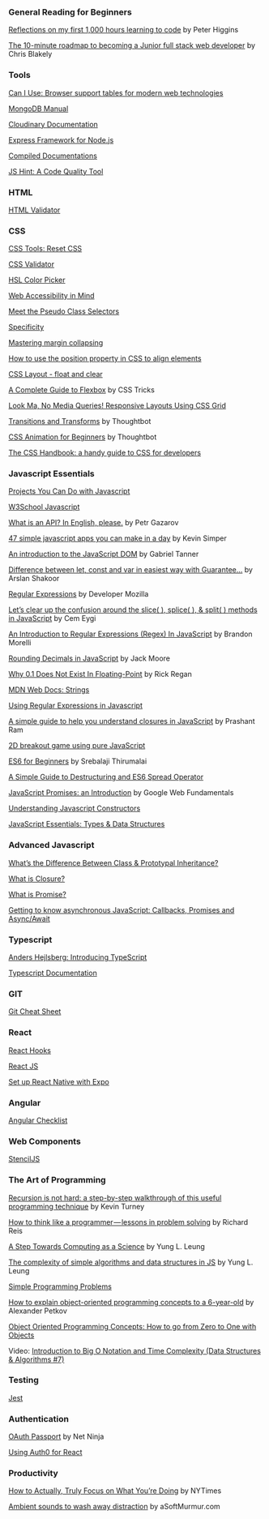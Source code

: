 ### General Reading for Beginners
<a href="https://medium.freecodecamp.org/reflections-on-my-first-1-000-hours-learning-to-code-17cd32e72f11">Reflections on my first 1,000 hours learning to code</a> by Peter Higgins

<a href="https://medium.freecodecamp.org/the-10-minute-roadmap-to-becoming-a-junior-full-stack-web-developer-1131d4ffc48">The 10-minute roadmap to becoming a Junior full stack web developer</a> by Chris Blakely

### Tools
<a href="https://caniuse.com/">Can I Use: Browser support tables for modern web technologies</a>

<a href="https://docs.mongodb.com/manual/">MongoDB Manual</a>

<a href="https://cloudinary.com/documentation">Cloudinary Documentation</a>

<a href="https://expressjs.com/">Express Framework for Node.js</a>

<a href="https://devdocs.io/">Compiled Documentations</a>

<a href="https://jshint.com/">JS Hint: A Code Quality Tool</a>

### HTML
<a href="https://validator.w3.org/">HTML Validator</a>

### CSS
<a href="https://meyerweb.com/eric/tools/css/reset/">CSS Tools: Reset CSS</a>

<a href="https://jigsaw.w3.org/css-validator/">CSS Validator</a>

<a href="http://hslpicker.com/">HSL Color Picker</a>

<a href="https://webaim.org/">Web Accessibility in Mind</a>

<a href="https://css-tricks.com/pseudo-class-selectors/">Meet the Pseudo Class Selectors</a>

<a href="https://developer.mozilla.org/en-US/docs/Web/CSS/Specificity">Specificity</a>

<a href="https://developer.mozilla.org/en-US/docs/Web/CSS/CSS_Box_Model/Mastering_margin_collapsing">Mastering margin collapsing</a>

<a href="https://medium.freecodecamp.org/how-to-use-the-position-property-in-css-to-align-elements-d8f49c403a26">How to use the position property in CSS to align elements</a>

<a href="https://www.w3schools.com/css/css_float.asp">CSS Layout - float and clear</a>

<a href="https://css-tricks.com/snippets/css/a-guide-to-flexbox/">A Complete Guide to Flexbox</a> by CSS Tricks

<a href="https://css-tricks.com/look-ma-no-media-queries-responsive-layouts-using-css-grid/">Look Ma, No Media Queries! Responsive Layouts Using CSS Grid</a>

<a href="https://thoughtbot.com/blog/transitions-and-transforms">Transitions and Transforms</a> by Thoughtbot

<a href="https://thoughtbot.com/blog/css-animation-for-beginners">CSS Animation for Beginners</a> by Thoughtbot

<a href="https://medium.freecodecamp.org/the-css-handbook-a-handy-guide-to-css-for-developers-b56695917d11">The CSS Handbook: a handy guide to CSS for developers</a>

### Javascript Essentials
<a href="https://skillcrush.com/2018/06/18/projects-you-can-do-with-javascript/">Projects You Can Do with Javascript</a>

<a href="https://www.w3schools.com/js/default.asp">W3School Javascript</a>

<a href="https://medium.freecodecamp.org/what-is-an-api-in-english-please-b880a3214a82">What is an API? In English, please.</a> by Petr Gazarov

<a href="https://medium.com/@kevinsimper/47-simple-javascript-apps-you-can-make-in-a-day-98f5207ca2e1">47 simple javascript apps you can make in a day</a> by Kevin Simper

<a href="https://medium.freecodecamp.org/an-introduction-to-the-javascript-dom-512463dd62ec">An introduction to the JavaScript DOM</a> by Gabriel Tanner

<a href="https://codeburst.io/learn-let-var-and-const-in-easiest-way-with-guarantee-e6ecf551018a">Difference between let, const and var in easiest way with Guarantee…</a> by Arslan Shakoor

<a href="https://developer.mozilla.org/en-US/docs/Web/JavaScript/Guide/Regular_Expressions">Regular Expressions</a> by Developer Mozilla

<a href="https://medium.freecodecamp.org/lets-clear-up-the-confusion-around-the-slice-splice-split-methods-in-javascript-8ba3266c29ae">Let’s clear up the confusion around the slice( ), splice( ), & split( ) methods in JavaScript</a> by Cem Eygi

<a href="https://codeburst.io/an-introduction-to-regular-expressions-regex-in-javascript-1d3559e7ac9a">An Introduction to Regular Expressions (Regex) In JavaScript</a> by Brandon Morelli

<a href="http://www.jacklmoore.com/notes/rounding-in-javascript/">Rounding Decimals in JavaScript</a> by Jack Moore

<a href="https://www.exploringbinary.com/why-0-point-1-does-not-exist-in-floating-point/">Why 0.1 Does Not Exist In Floating-Point</a> by Rick Regan

<a href="https://developer.mozilla.org/en-US/docs/Web/JavaScript/Reference/Global_Objects/String">MDN Web Docs: Strings</a>

<a href="https://regexone.com/references/javascript">Using Regular Expressions in Javascript</a>

<a href="https://medium.freecodecamp.org/javascript-closures-simplified-d0d23fa06ba4">A simple guide to help you understand closures in JavaScript</a> by Prashant Ram

<a href="https://developer.mozilla.org/en-US/docs/Games/Tutorials/2D_Breakout_game_pure_JavaScript">2D breakout game using pure JavaScript</a>

<a href="https://codeburst.io/es6-tutorial-for-beginners-5f3c4e7960be">ES6 for Beginners</a> by Srebalaji Thirumalai

<a href="https://codeburst.io/a-simple-guide-to-destructuring-and-es6-spread-operator-e02212af5831">A Simple Guide to Destructuring and ES6 Spread Operator</a>

<a href="https://developers.google.com/web/fundamentals/primers/promises">JavaScript Promises: an Introduction</a> by Google Web Fundamentals

<a href="https://css-tricks.com/understanding-javascript-constructors/">Understanding Javascript Constructors</a>

<a href="https://codeburst.io/javascript-essentials-types-data-structures-3ac039f9877b">JavaScript Essentials: Types & Data Structures</a>

### Advanced Javascript
<a href="https://medium.com/javascript-scene/master-the-javascript-interview-what-s-the-difference-between-class-prototypal-inheritance-e4cd0a7562e9">What’s the Difference Between Class & Prototypal Inheritance?</a>

<a href="https://medium.com/javascript-scene/master-the-javascript-interview-what-is-a-closure-b2f0d2152b36">What is Closure?</a>

<a href="https://medium.com/javascript-scene/master-the-javascript-interview-what-is-a-promise-27fc71e77261">What is Promise?</a>

<a href="https://medium.com/codebuddies/getting-to-know-asynchronous-javascript-callbacks-promises-and-async-await-17e0673281ee">Getting to know asynchronous JavaScript: Callbacks, Promises and Async/Await</a>

### Typescript
<a href="https://channel9.msdn.com/posts/Anders-Hejlsberg-Introducing-TypeScript">Anders Hejlsberg: Introducing TypeScript</a>

<a href="https://www.typescriptlang.org/docs/tutorial.html">Typescript Documentation</a>

### GIT
<a href="https://github.github.com/training-kit/downloads/github-git-cheat-sheet.pdf">Git Cheat Sheet</a>

### React
<a href="https://youtu.be/-MlNBTSg_Ww">React Hooks</a>

<a href="https://reactjs.org/">React JS</a>

<a href="https://itnext.io/set-up-react-native-with-expo-1e63a82d01ac">Set up React Native with Expo</a>

### Angular
<a href="https://angular-checklist.io/projects">Angular Checklist</a>

### Web Components
<a href="https://stenciljs.com/">StencilJS</a>

### The Art of Programming
<a href="https://medium.freecodecamp.org/recursion-is-not-hard-858a48830d83">Recursion is not hard: a step-by-step walkthrough of this useful programming technique</a> by Kevin Turney

<a href="https://medium.freecodecamp.org/how-to-think-like-a-programmer-lessons-in-problem-solving-d1d8bf1de7d2">How to think like a programmer — lessons in problem solving</a> by Richard Reis

<a href="https://medium.freecodecamp.org/a-step-towards-computing-as-a-science-algorithms-data-structures-4c0e2d6ae79a">A Step Towards Computing as a Science</a> by Yung L. Leung

<a href="https://medium.freecodecamp.org/the-complexity-of-simple-algorithms-and-data-structures-in-javascript-11e25b29de1e">The complexity of simple algorithms and data structures in JS</a>  by Yung L. Leung

<a href="https://adriann.github.io/programming_problems.html">Simple Programming Problems</a>

<a href="https://medium.freecodecamp.org/object-oriented-programming-concepts-21bb035f7260">How to explain object-oriented programming concepts to a 6-year-old</a> by Alexander Petkov

<a href="https://www.freecodecamp.org/news/object-oriented-concepts/">Object Oriented Programming Concepts: How to go from Zero to One with Objects</a>

Video: <a href ="https://www.youtube.com/watch?v=D6xkbGLQesk">Introduction to Big O Notation and Time Complexity (Data Structures & Algorithms #7)</a>

### Testing

<a href="https://jestjs.io/">Jest</a>

### Authentication
<a href="https://www.youtube.com/watch?v=sakQbeRjgwg">OAuth Passport</a> by Net Ninja

<a href="https://auth0.com/docs/quickstart/spa/react">Using Auth0 for React</a>

### Productivity
<a href="https://www.nytimes.com/2019/01/13/smarter-living/how-to-actually-truly-focus-on-what-youre-doing.html">How to Actually, Truly Focus on What You’re Doing</a> by NYTimes

<a href="https://asoftmurmur.com/">Ambient sounds to wash away distraction</a> by aSoftMurmur.com



